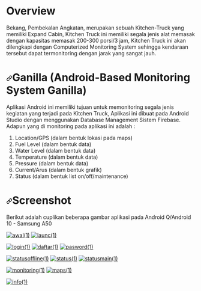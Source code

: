 # Overview
<p>Bekang, Pembekalan Angkatan, merupakan sebuah Kitchen-Truck yang memiliki Expand Cabin,
Kitchen Truck ini memiliki segala jenis alat memasak dengan kapasitas memasak 200-300 porsi/3 jam,
Kitchen Truck ini akan dilengkapi dengan Computerized Monitoring System
sehingga kendaraan tersebut dapat termonitoring dengan jarak yang sangat jauh.</p>
<h1><a id="user-content-ganilla-android-based-monitoring-system-ganilla" class="anchor" aria-hidden="true" href="#ganilla-android-based-monitoring-system-ganilla"><svg class="octicon octicon-link" viewBox="0 0 16 16" version="1.1" width="16" height="16" aria-hidden="true"><path fill-rule="evenodd" d="M7.775 3.275a.75.75 0 001.06 1.06l1.25-1.25a2 2 0 112.83 2.83l-2.5 2.5a2 2 0 01-2.83 0 .75.75 0 00-1.06 1.06 3.5 3.5 0 004.95 0l2.5-2.5a3.5 3.5 0 00-4.95-4.95l-1.25 1.25zm-4.69 9.64a2 2 0 010-2.83l2.5-2.5a2 2 0 012.83 0 .75.75 0 001.06-1.06 3.5 3.5 0 00-4.95 0l-2.5 2.5a3.5 3.5 0 004.95 4.95l1.25-1.25a.75.75 0 00-1.06-1.06l-1.25 1.25a2 2 0 01-2.83 0z"></path></svg></a>Ganilla (Android-Based Monitoring System Ganilla)</h1>
<p>Aplikasi Android ini memiliki tujuan untuk memonitoring segala jenis kegiatan yang terjadi pada Kitchen Truck,
Aplikasi ini dibuat pada Android Studio dengan menggunakan Database Management Sistem Firebase.
Adapun yang di monitoring pada aplikasi ini adalah :</p>
<ol>
<li>Location/GPS (dalam bentuk lokasi pada maps)</li>
<li>Fuel Level (dalam bentuk data)</li>
<li>Water Level (dalam bentuk data)</li>
<li>Temperature (dalam bentuk data)</li>
<li>Pressure (dalam bentuk data)</li>
<li>Current/Arus (dalam bentuk grafik)</li>
<li>Status (dalam bentuk list on/off/maintenance)</li>
</ol>
<h1><a id="user-content-screenshot" class="anchor" aria-hidden="true" href="#screenshot"><svg class="octicon octicon-link" viewBox="0 0 16 16" version="1.1" width="16" height="16" aria-hidden="true"><path fill-rule="evenodd" d="M7.775 3.275a.75.75 0 001.06 1.06l1.25-1.25a2 2 0 112.83 2.83l-2.5 2.5a2 2 0 01-2.83 0 .75.75 0 00-1.06 1.06 3.5 3.5 0 004.95 0l2.5-2.5a3.5 3.5 0 00-4.95-4.95l-1.25 1.25zm-4.69 9.64a2 2 0 010-2.83l2.5-2.5a2 2 0 012.83 0 .75.75 0 001.06-1.06 3.5 3.5 0 00-4.95 0l-2.5 2.5a3.5 3.5 0 004.95 4.95l1.25-1.25a.75.75 0 00-1.06-1.06l-1.25 1.25a2 2 0 01-2.83 0z"></path></svg></a>Screenshot</h1>
<p>Berikut adalah cuplikan beberapa gambar aplikasi pada Android Q/Android 10 - Samsung A50</p>
<p><a target="_blank" rel="noopener noreferrer" href="https://user-images.githubusercontent.com/62535142/86505218-29d55600-bdec-11ea-9985-eb2b8ac5e73f.jpg"><img src="https://user-images.githubusercontent.com/62535142/86505218-29d55600-bdec-11ea-9985-eb2b8ac5e73f.jpg" alt="awal(1)" style="max-width:100%;"></a>
<a target="_blank" rel="noopener noreferrer" href="https://user-images.githubusercontent.com/62535142/86505231-4f625f80-bdec-11ea-9abe-dbb8057c9213.jpg"><img src="https://user-images.githubusercontent.com/62535142/86505231-4f625f80-bdec-11ea-9abe-dbb8057c9213.jpg" alt="launc(1)" style="max-width:100%;"></a></p>
<p><a target="_blank" rel="noopener noreferrer" href="https://user-images.githubusercontent.com/62535142/86505240-60ab6c00-bdec-11ea-91e3-22000dcfc19d.jpg"><img src="https://user-images.githubusercontent.com/62535142/86505240-60ab6c00-bdec-11ea-91e3-22000dcfc19d.jpg" alt="login(1)" style="max-width:100%;"></a>
<a target="_blank" rel="noopener noreferrer" href="https://user-images.githubusercontent.com/62535142/86505239-60ab6c00-bdec-11ea-8cbb-bcc51ed1d588.jpg"><img src="https://user-images.githubusercontent.com/62535142/86505239-60ab6c00-bdec-11ea-8cbb-bcc51ed1d588.jpg" alt="daftar(1)" style="max-width:100%;"></a>
<a target="_blank" rel="noopener noreferrer" href="https://user-images.githubusercontent.com/62535142/86505238-5f7a3f00-bdec-11ea-9131-993a26e05d33.jpg"><img src="https://user-images.githubusercontent.com/62535142/86505238-5f7a3f00-bdec-11ea-9131-993a26e05d33.jpg" alt="pasword(1)" style="max-width:100%;"></a></p>
<p><a target="_blank" rel="noopener noreferrer" href="https://user-images.githubusercontent.com/62535142/86505258-8a649300-bdec-11ea-81f9-58b82dc9277a.jpg"><img src="https://user-images.githubusercontent.com/62535142/86505258-8a649300-bdec-11ea-81f9-58b82dc9277a.jpg" alt="statusoffline(1)" style="max-width:100%;"></a>
<a target="_blank" rel="noopener noreferrer" href="https://user-images.githubusercontent.com/62535142/86505259-8b95c000-bdec-11ea-94e3-ab73dafad3b0.jpg"><img src="https://user-images.githubusercontent.com/62535142/86505259-8b95c000-bdec-11ea-94e3-ab73dafad3b0.jpg" alt="status(1)" style="max-width:100%;"></a>
<a target="_blank" rel="noopener noreferrer" href="https://user-images.githubusercontent.com/62535142/86505260-8c2e5680-bdec-11ea-9d7b-fe8658e114fb.jpg"><img src="https://user-images.githubusercontent.com/62535142/86505260-8c2e5680-bdec-11ea-9d7b-fe8658e114fb.jpg" alt="statusmain(1)" style="max-width:100%;"></a></p>
<p><a target="_blank" rel="noopener noreferrer" href="https://user-images.githubusercontent.com/62535142/86505287-cef02e80-bdec-11ea-8403-09ab32c18fe2.jpg"><img src="https://user-images.githubusercontent.com/62535142/86505287-cef02e80-bdec-11ea-8403-09ab32c18fe2.jpg" alt="monitoring(1)" style="max-width:100%;"></a>
<a target="_blank" rel="noopener noreferrer" href="https://user-images.githubusercontent.com/62535142/86505289-d0215b80-bdec-11ea-80c5-d7fc7e16b222.jpg"><img src="https://user-images.githubusercontent.com/62535142/86505289-d0215b80-bdec-11ea-80c5-d7fc7e16b222.jpg" alt="maps(1)" style="max-width:100%;"></a></p>
<p><a target="_blank" rel="noopener noreferrer" href="https://user-images.githubusercontent.com/62535142/86505275-aa945200-bdec-11ea-9fdf-87deba1d3881.jpg"><img src="https://user-images.githubusercontent.com/62535142/86505275-aa945200-bdec-11ea-9fdf-87deba1d3881.jpg" alt="info(1)" style="max-width:100%;"></a></p>
</article>
